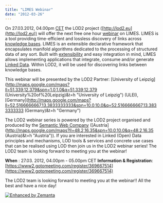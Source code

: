 ```yaml
---
title: "LIMES Webinar"
date: "2012-03-26"
---
```


On 27.03.2012, 04.00pm [CET](http://en.wikipedia.org/wiki/Central_European_Time "Central European Time") the LOD2 project ([http://lod2.eu](http://lod2.eu)) will offer the next free one hour [webinar](http://en.wikipedia.org/wiki/Web_conferencing "Web conferencing") on LIMES. LIMES is a tool providing time-efficient and lossless discovery of links across [knowledge bases](http://en.wikipedia.org/wiki/Knowledge_base "Knowledge base"). LIMES is an extensible declarative framework that encapsulates manifold algorithms dedicated to the processing of structured data of any sort. Built with [extensibility](http://en.wikipedia.org/wiki/Extensibility "Extensibility") and easy integration in mind, LIMES allows implementing applications that integrate, consume and/or generate [Linked Data](http://en.wikipedia.org/wiki/Linked_Data "Linked Data"). Within LOD2, it will be used for discovering links between knowledge bases.

This webinar will be presented by the LOD2 Partner: [University of Leipzig](http://maps.google.com/maps?ll=51.339,12.379&spn=1.0,1.0&q=51.339,12.379 (University%20of%20Leipzig)&t=h "University of Leipzig") (ULEI), [Germany](http://maps.google.com/maps?ll=52.5166666667,13.3833333333&spn=10.0,10.0&q=52.5166666667,13.3833333333 (Germany)&t=h "Germany")

The LOD2 webinar series is powered by the LOD2 project organised and produced by the [Semantic Web Company](http://www.semantic-web.at/ "Semantic Web Company") ([Austria](http://maps.google.com/maps?ll=48.2,16.35&spn=10.0,10.0&q=48.2,16.35 (Austria)&t=h "Austria")). If you are interested in Linked (Open) Data principles and mechanisms, LOD tools & services and concrete use cases that can be realised using LOD then join us in the LOD2 webinar series! The LOD2 team is looking forward to meeting you at the webinar!

**When** : 27.03. 2012, 04.00pm - 05.00pm CET **Information & Registration**: [https://www2.gotomeeting.com/register/369667514](https://www2.gotomeeting.com/register/369667514)

The LOD2 team is looking forward to meeting you at the webinar!! All the best and have a nice day!

[![Enhanced by Zemanta](http://img.zemanta.com/zemified_e.png?x-id=b581cdfb-3fbd-4ce5-b17c-c4e4f7f745af)](http://www.zemanta.com/ "Enhanced by Zemanta")
